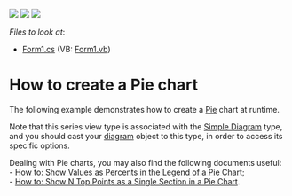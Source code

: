 <!-- default badges list -->
![](https://img.shields.io/endpoint?url=https://codecentral.devexpress.com/api/v1/VersionRange/128573550/11.2.5%2B)
[![](https://img.shields.io/badge/Open_in_DevExpress_Support_Center-FF7200?style=flat-square&logo=DevExpress&logoColor=white)](https://supportcenter.devexpress.com/ticket/details/E1189)
[![](https://img.shields.io/badge/📖_How_to_use_DevExpress_Examples-e9f6fc?style=flat-square)](https://docs.devexpress.com/GeneralInformation/403183)
<!-- default badges end -->
<!-- default file list -->
*Files to look at*:

* [Form1.cs](./CS/Series_PieChart/Form1.cs) (VB: [Form1.vb](./VB/Series_PieChart/Form1.vb))
<!-- default file list end -->
# How to create a Pie chart


<p>The following example demonstrates how to create a <a href="http://devexpress.com/Help/Content.aspx?help=XtraCharts&document=CustomDocument2978.htm">Pie</a> chart at runtime.</p><p>Note that this series view type is associated with the <a href="http://devexpress.com/Help/Content.aspx?help=XtraCharts&document=CustomDocument5906.htm">Simple Diagram</a> type, and you should cast your <a href="http://devexpress.com/Help/Content.aspx?help=XtraCharts&document=CustomDocument6017.htm">diagram</a> object to this type, in order to access its specific options.</p><p>Dealing with Pie charts, you may also find the following documents useful: <br />
- <a href="http://devexpress.com/Help/Content.aspx?help=XtraCharts&document=CustomDocument5858.htm">How to: Show Values as Percents in the Legend of a Pie Chart</a>;<br />
- <a href="http://devexpress.com/Help/Content.aspx?help=XtraCharts&document=CustomDocument6011.htm">How to: Show N Top Points as a Single Section in a Pie Chart</a>.</p>

<br/>


